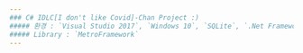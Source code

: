 ```yaml
---
### C# IDLC[I don't like Covid]-Chan Project :)  
##### 환경 : `Visual Studio 2017`, `Windows 10`, `SQLite`, `.Net Framework 4.5`
##### Library : `MetroFramework`
---
```


